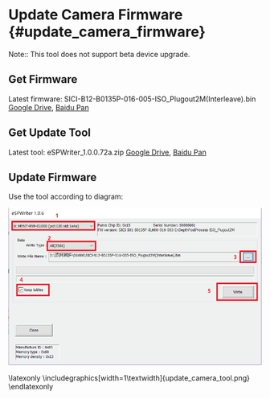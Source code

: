 # Update Camera Firmware {#update_camera_firmware}

Note:: This tool does not support beta device upgrade.

## Get Firmware

Latest firmware: SICI-B12-B0135P-016-005-ISO_Plugout2M(Interleave).bin [Google Drive](https://drive.google.com/open?id=1JFqGW8Mz03sceevy64lbVDZd7hBvO7JX), [Baidu Pan](https://pan.baidu.com/s/1kq5mSccVzly-XH4hHrHOTA)

## Get Update Tool

Latest tool: eSPWriter_1.0.0.72a.zip [Google Drive](https://drive.google.com/open?id=1x3VZ-oN-_NKzJ_LYIRP0-tqpAoHtAVkm), [Baidu Pan](https://pan.baidu.com/s/1jITCSrZD70kdnGbiyOeLfA)

## Update Firmware

Use the tool according to diagram:

![update tool](update_camera_tool.png)

\latexonly
\includegraphics[width=1\textwidth]{update_camera_tool.png}
\endlatexonly
